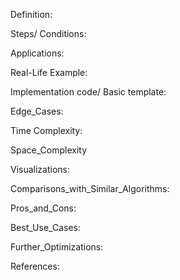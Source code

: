 Definition:

Steps/ Conditions:

Applications:

Real-Life Example:

Implementation code/ Basic template:

Edge_Cases:

Time Complexity:

Space_Complexity

Visualizations:

Comparisons_with_Similar_Algorithms:

Pros_and_Cons:

Best_Use_Cases:

Further_Optimizations:

References:
